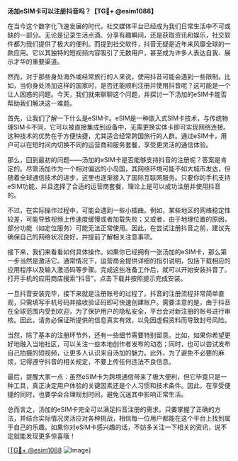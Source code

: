 **汤加eSIM卡可以注册抖音吗？【TG💪+ @esim1088】**

在当今这个数字化飞速发展的时代，社交媒体平台已经成为我们日常生活中不可或缺的一部分。无论是记录生活点滴、分享有趣瞬间，还是获取资讯和娱乐，社交软件都为我们提供了极大的便利。而提到社交软件，抖音无疑是近年来风靡全球的一款应用。它以其独特的短视频内容吸引了无数用户，甚至成为许多人表达自我、展示才华的重要渠道。

然而，对于那些身处海外或经常旅行的人来说，使用抖音可能会遇到一些限制。比如，当你身处汤加这样的国家时，是否还能顺利注册并使用抖音呢？这可能是一个让人困惑的问题。今天，我们就来聊聊这个问题，并探讨一下汤加的eSIM卡能否帮助我们解决这一难题。

首先，让我们了解一下什么是eSIM卡。eSIM是一种嵌入式SIM卡技术，与传统物理SIM卡不同，它可以被直接集成到设备中，无需更换实体卡即可实现网络连接。这种技术的优势在于方便快捷，尤其适合经常跨国旅行的人群。通过eSIM卡，用户可以在短时间内切换不同的运营商和服务套餐，享受更灵活的通信体验。

那么，回到最初的问题——汤加的eSIM卡是否能够支持抖音的注册呢？答案是肯定的。尽管汤加作为一个相对偏远的小岛国，其网络环境可能不如大城市发达，但随着全球通信技术的进步，这里也逐渐接入了国际互联网服务。只要你的手机支持eSIM功能，并且选择了合适的运营商套餐，理论上是可以成功注册并使用抖音的。

不过，在实际操作过程中，可能会遇到一些小插曲。例如，某些地区的网络稳定性较差，可能导致视频上传速度缓慢或者加载失败；又或者，由于地理位置的原因，部分功能（如定位服务）可能无法正常使用。因此，在尝试注册抖音之前，建议先确保自己的网络状况良好，并提前了解相关注意事项。

接下来，我们来看看如何具体操作。如果你已经拥有一张汤加的eSIM卡，那么第一步当然是激活它。通常情况下，运营商会提供详细的指引说明，包括下载相应的应用程序以及输入激活码等步骤。完成这些准备工作后，就可以开始安装抖音了。打开手机的应用商店搜索“抖音”，点击下载并按照提示完成安装。

一旦抖音安装完毕，接下来就是注册账号的过程了。抖音的注册流程非常简单直观，只需填写手机号码并接收验证码即可快速创建账户。需要注意的是，由于抖音在全球范围内受到欢迎，为了保护用户的隐私安全，平台会对新注册的账号进行审核。因此，请务必保证所提供的信息真实有效，以免因虚假资料而导致封号风险。

当然，除了基本的注册环节外，还有一些细节需要特别留意。比如，如果你希望更好地融入当地社区，可以关注一些本地创作者发布的动态；同时，也可以尝试发布自己拍摄的短视频，让更多人认识来自汤加的魅力。此外，为了避免不必要的麻烦，记得遵守抖音的相关规定，不要上传任何违法不良信息。

最后，提醒大家一点：虽然eSIM卡为跨境通信带来了极大便利，但它毕竟只是一种工具，真正决定用户体验的关键因素还是个人习惯和技术条件。因此，在享受便捷的同时，也要学会合理规划时间，避免沉迷其中影响正常生活。

总而言之，汤加的eSIM卡完全可以满足抖音注册的需求。只要掌握了正确的方法，并结合实际情况灵活应对各种挑战，相信每一位用户都能在这个平台上找到属于自己的乐趣。如果你对eSIM卡感兴趣的话，不妨多关注一下相关的资讯，说不定就能发现更多惊喜哦！

[[TG💪+ @esim1088](https://t.me/s/esim1088) ![Image](https://i.postimg.cc/4NQfJmqS/Snipaste-2025-05-13-00-14-12.png)]